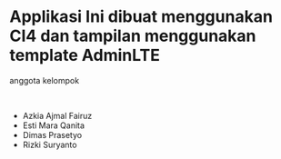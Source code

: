 # Applikasi Ini dibuat menggunakan CI4 dan tampilan menggunakan template AdminLTE
<p>anggota kelompok</p>
<br>
<ul>
<li>Azkia Ajmal Fairuz</li>
<li>Esti Mara Qanita</li>
<li>Dimas Prasetyo</li>
<li>Rizki Suryanto</li>
</ul>
